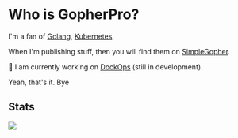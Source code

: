 # Who is GopherPro?

I'm a fan of [Golang](https://github.com/golang/go), [Kubernetes](https://github.com/kubernetes/kubernetes).

When I'm publishing stuff, then you will find them on [SimpleGopher](https://github.com/simplegopher).

:wrench: I am currently working on [DockOps](https://github.com/dockops) (still in development).

Yeah, that's it. Bye

## Stats
<img src="https://github-readme-stats.vercel.app/api?username=gopherpro&show_icons=true&count_private=true"/>
